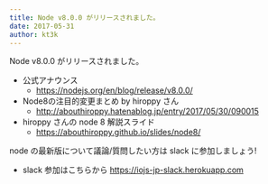 ```yaml
---
title: Node v8.0.0 がリリースされました。
date: 2017-05-31
author: kt3k
---
```


Node v8.0.0 がリリースされました。

- 公式アナウンス
  - https://nodejs.org/en/blog/release/v8.0.0/
- Node8の注目的変更まとめ by hiroppy さん
  - http://abouthiroppy.hatenablog.jp/entry/2017/05/30/090015
- hiroppy さんの node 8 解説スライド
  - https://abouthiroppy.github.io/slides/node8/


node の最新版について議論/質問したい方は slack に参加しましょう!
- slack 参加はこちらから https://iojs-jp-slack.herokuapp.com
